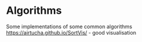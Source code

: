 # Algorithms
Some implementations of some common algorithms
https://airtucha.github.io/SortVis/ - good visualisation

